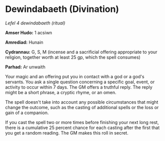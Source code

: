 # Dewindabaeth (Divination)

*Lefel 4 dewindabaeth (ritual)*

**Amser Hudo:** 1 acsiwn

**Amrediad:** Hunain

**Cydrannau:** G, S, M (incense and a sacrificial offering appropriate to your religion, together worth at least 25 gp, which the spell consumes)

**Parhad:** Ar unwaith

Your magic and an offering put you in contact with a god or a god's servants. You ask a single question concerning a specific goal, event, or activity to occur within 7 days. The GM offers a truthful reply. The reply might be a short phrase, a cryptic rhyme, or an omen.

The spell doesn't take into account any possible circumstances that might change the outcome, such as the casting of additional spells or the loss or gain of a companion.

If you cast the spell two or more times before finishing your next long rest, there is a cumulative 25 percent chance for each casting after the first that you get a random reading. The GM makes this roll in secret.